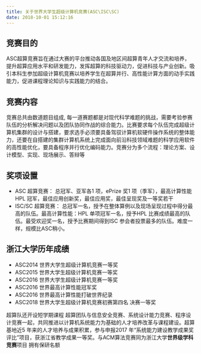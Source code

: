 ```yaml
---
title: 关于世界大学生超级计算机竞赛(ASC\ISC\SC)
date: 2018-10-01 15:12:16
---
```


## 竞赛目的

ASC超算竞赛旨在通过大赛的平台推动各国及地区间超算青年人才交流和培养，提升超算应用水平和研发能力，发挥超算的科技驱动力，促进科技与产业创新。吸引本科生参加超级计算机竞赛以培养学生在超算并行、高性能计算方面的动手实践能力，促进课程理论知识与实践能力的结合。

## 竞赛内容

竞赛总共由数道题目组成, 每一道赛题都是对现代科学难题的挑战，需要考验参赛队伍的分析解决问题以及团队协同作战的综合能力。比赛要求每个队伍完成超级计算机集群的设计与搭建，要求选手必须要具备驾驭计算机软硬件操作系统的整体能力，还要在自搭建的集群计算机系统上完成面向前沿科技领域难题的科学应用软件的高性能优化，要具备程序并行优化编码能力。竞赛分为多个流程：理论方案、设计模型、实现、现场展示、答辩等

## 奖项设置

+ ASC 超算竞赛： 总冠军、亚军各1 项，ePrize 奖1 项（季军），最高计算性能HPL 冠军，最佳应用创新奖，最佳应用奖，最佳呈现奖及一等奖若干
+ ISC/SC 超算竞赛： 总冠军一名，授予在整体算例以及现场呈现过程中得分最高的队伍。最高计算性能：HPL 单项冠军一名，授予HPL 比赛成绩最高的队伍。最受欢迎奖一名，授予比赛期间得到ISC 参会者投票最多的队伍。难度一样，规模比ASC稍小。

## 浙江大学历年成绩

* ASC2014 世界大学生超级计算机竞赛一等奖
* ASC2015 世界大学生超级计算机竞赛一等奖
* ASC2016 世界大学生超级计算机竞赛一等奖
* ASC2016 世界最高计算性能冠军奖
* ASC2016 世界最高计算性能打破世界纪录
* ASC2018 世界大学生超级计算机竞赛初赛第四名 决赛一等奖

超算队还开设短学期课程 超算团队与信息安全竞赛、系统设计能力竞赛、程序设计竞赛一起，共同推进以计算机系统能力为基础的人才培养改革与课程建设。超算基地近5 年来的人才培养与成果积累，参与申报2017 年“系统能力建设教学成果奖评比”项目，获浙江省教学成果一等奖。与ACM算法竞赛同为浙江大学**世界级学科竞赛**项目 拥有保研名额